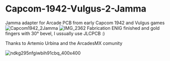 # Capcom-1942-Vulgus-2-Jamma
Jamma adapter for Arcade PCB from early Capcom 1942 and Vulgus games
![Capcom1942_2Jamma](https://github.com/user-attachments/assets/5cd566ca-1bf6-4fa0-9a14-08b24175227c)
![IMG_2362](https://github.com/user-attachments/assets/ef79b3d6-b97f-4acd-908b-18a4df53510b)
Fabrication 
ENIG finished and gold fingers with 30° bevel, I ussually use JLCPCB :) 

Thanks to Artemio Urbina and the ArcadesMX comunity

![ndkg295nfgiwbih91cbq_400x400](https://github.com/user-attachments/assets/62e67d50-3257-4cf9-bc6d-2056e9c9ebfb)
